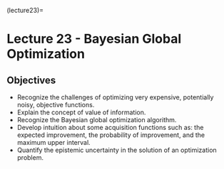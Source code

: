 (lecture23)=
# Lecture 23 - Bayesian Global Optimization

## Objectives
+ Recognize the challenges of optimizing very expensive, potentially noisy, objective functions.
+ Explain the concept of value of information.
+ Recognize the Bayesian global optimization algorithm.
+ Develop intuition about some acquisition functions such as: the expected improvement, the probability of improvement, and the maximum upper interval.
+ Quantify the epistemic uncertainty in the solution of an optimization problem.
